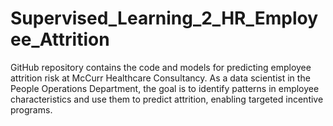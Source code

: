 # Supervised_Learning_2_HR_Employee_Attrition
GitHub repository contains the code and models for predicting employee attrition risk at McCurr Healthcare Consultancy. As a data scientist in the People Operations Department, the goal is to identify patterns in employee characteristics and use them to predict attrition, enabling targeted incentive programs.
